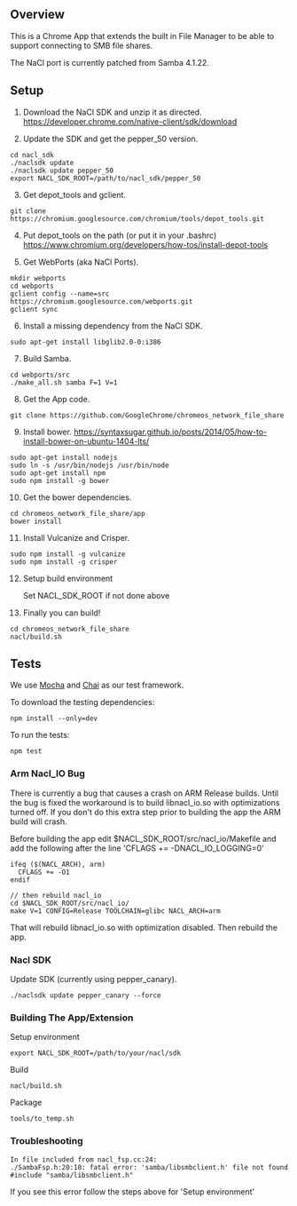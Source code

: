 ## Overview

This is a Chrome App that extends the built in File Manager to be able to
support connecting to SMB file shares.

The NaCl port is currently patched from Samba 4.1.22.

## Setup

1) Download the NaCl SDK and unzip it as directed.
      https://developer.chrome.com/native-client/sdk/download

2) Update the SDK and get the pepper_50 version.

```
cd nacl_sdk
./naclsdk update
./naclsdk update pepper_50
export NACL_SDK_ROOT=/path/to/nacl_sdk/pepper_50
```

3) Get depot_tools and gclient.
```
git clone https://chromium.googlesource.com/chromium/tools/depot_tools.git
```

4) Put depot_tools on the path (or put it in your .bashrc)
      https://www.chromium.org/developers/how-tos/install-depot-tools

5) Get WebPorts (aka NaCl Ports).
```
mkdir webports
cd webports
gclient config --name=src https://chromium.googlesource.com/webports.git
gclient sync
```

6) Install a missing dependency from the NaCl SDK.
```
sudo apt-get install libglib2.0-0:i386
```

7) Build Samba.
```
cd webports/src
./make_all.sh samba F=1 V=1
```
8) Get the App code.
```
git clone https://github.com/GoogleChrome/chromeos_network_file_share
```
9) Install bower.
      https://syntaxsugar.github.io/posts/2014/05/how-to-install-bower-on-ubuntu-1404-lts/
```
sudo apt-get install nodejs
sudo ln -s /usr/bin/nodejs /usr/bin/node
sudo apt-get install npm
sudo npm install -g bower
```
10) Get the bower dependencies.
```
cd chromeos_network_file_share/app
bower install
```
11) Install Vulcanize and Crisper.
```
sudo npm install -g vulcanize
sudo npm install -g crisper
```
12) Setup build environment

      Set NACL_SDK_ROOT if not done above

13) Finally you can build!
```
cd chromeos_network_file_share
nacl/build.sh
```

## Tests

We use [Mocha](http://mochajs.org) and [Chai](http://chaijs.com/) as our test framework.

To download the testing dependencies:
```
npm install --only=dev
```
To run the tests:
```
npm test
```
### Arm Nacl_IO Bug

There is currently a bug that causes a crash on ARM Release builds. Until the
bug is fixed the workaround is to build libnacl_io.so with optimizations turned
off. If you don't do this extra step prior to building the app the ARM build
will crash.

Before building the app edit $NACL_SDK_ROOT/src/nacl_io/Makefile and add
the following after the line 'CFLAGS += -DNACL_IO_LOGGING=0'
```
ifeq ($(NACL_ARCH), arm)
  CFLAGS += -O1
endif

// then rebuild nacl_io
cd $NACL_SDK_ROOT/src/nacl_io/
make V=1 CONFIG=Release TOOLCHAIN=glibc NACL_ARCH=arm
```
That will rebuild libnacl_io.so with optimization disabled. Then rebuild the
app.

### Nacl SDK
Update SDK (currently using pepper_canary).
```
./naclsdk update pepper_canary --force
```
### Building The App/Extension

Setup environment
```
export NACL_SDK_ROOT=/path/to/your/nacl/sdk
```
Build
```
nacl/build.sh
```
Package
```
tools/to_temp.sh
```
### Troubleshooting
```
In file included from nacl_fsp.cc:24:
./SambaFsp.h:20:10: fatal error: 'samba/libsmbclient.h' file not found
#include "samba/libsmbclient.h"
```
If you see this error follow the steps above for 'Setup environment'
